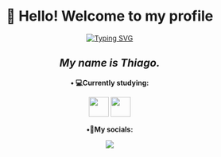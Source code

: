 <div align="center">
  <center><h1>👋 Hello! Welcome to my profile</h1></center>
</div>

<p align="center">
<a href="https://git.io/typing-svg"><img src="https://readme-typing-svg.demolab.com?font=Fira+Code&pause=1000&color=57F728&center=true&multiline=true&random=false&width=600&height=80&lines=%22A+person+who+thinks+all+the+time+;has+nothing+to+think+about+except+thougts.%22;Alan+Watts" alt="Typing SVG" /></a>
</p>

<div align="center">
 <h2><i>My name is Thiago.</i></h2>
</div>

<p align="center">
<b>&#x2022; 💻Currently studying:</b>
</p>
<p align="center">
  <img loading="lazy" src="https://cdn.jsdelivr.net/gh/devicons/devicon@latest/icons/java/java-original.svg" width="40" height="40"/>  <img loading="lazy" src="https://cdn.jsdelivr.net/gh/devicons/devicon@latest/icons/javascript/javascript-original.svg" width="40" height="40"/>
</p>

<p align="center">
<b>&#x2022;📮My socials:</b>
</p>
<p align="center">
<a href="https://www.youtube.com/@tuiaguinAKAtrist" target="_blank"><img loading="lazy" src="https://img.shields.io/badge/YouTube-FF0000?style=for-the-badge&logo=youtube&logoColor=white" target="_blank"></a>
</p>
          
          
          
  


